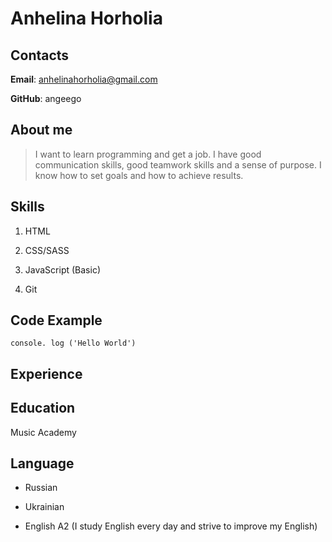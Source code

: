 # Anhelina Horholia 
## Contacts 
**Email**: anhelinahorholia@gmail.com

**GitHub**: angeego
## About me
>I want to learn programming and get a job. I have good communication skills, good teamwork skills and a sense of purpose. I know how to set goals and how to achieve results.
## Skills
1. HTML

2. CSS/SASS

3. JavaScript (Basic)

4. Git
## Code Example
`console. log ('Hello World')`
## Experience
## Education
Music Academy 
## Language
* Russian

* Ukrainian

* English
A2 (I study English every day and strive to improve my English)
